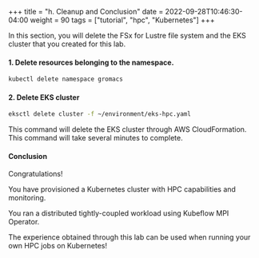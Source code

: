 +++
title = "h. Cleanup and Conclusion"
date = 2022-09-28T10:46:30-04:00
weight = 90
tags = ["tutorial", "hpc", "Kubernetes"]
+++

In this section, you will delete the FSx for Lustre file system and the EKS cluster that you created for this lab.

#### 1. Delete resources belonging to the namespace.

```bash
kubectl delete namespace gromacs
```

#### 2. Delete EKS cluster

```bash
eksctl delete cluster -f ~/environment/eks-hpc.yaml
```

This command will delete the EKS cluster through AWS CloudFormation.  This command will take several minutes to complete.

#### Conclusion

Congratulations!

You have provisioned a Kubernetes cluster with HPC capabilities and monitoring. 

You ran a distributed tightly-coupled workload using Kubeflow MPI Operator. 

The experience obtained through this lab can be used when running your own HPC jobs on Kubernetes! 